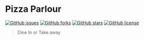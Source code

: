 # Pizza Parlour


[![GitHub issues](https://img.shields.io/github/issues/PriyanshBordia/Slice-of-a-Pizza)](https://github.com/PriyanshBordia/Slice-of-a-Pizza/issues)
[![GitHub forks](https://img.shields.io/github/forks/PriyanshBordia/Slice-of-a-Pizza)](https://github.com/PriyanshBordia/Slice-of-a-Pizza/network)
[![GitHub stars](https://img.shields.io/github/stars/PriyanshBordia/Slice-of-a-Pizza)](https://github.com/PriyanshBordia/Slice-of-a-Pizza/stargazers)
[![GitHub license](https://img.shields.io/github/license/PriyanshBordia/Slice-of-a-Pizza)](https://github.com/PriyanshBordia/Slice-of-a-Pizza/LICENSE.txt)

> Dine In or Take away

